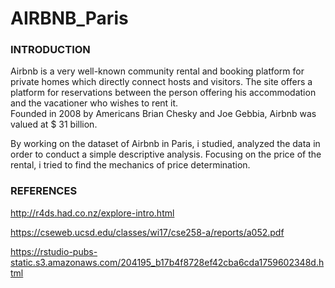 # AIRBNB_Paris

### INTRODUCTION
  Airbnb is a very well-known community rental and booking platform for private homes which directly connect hosts and visitors. 
  The site offers a platform for reservations between the person offering his accommodation and the vacationer who wishes to rent it.   
  Founded in 2008 by Americans Brian Chesky and Joe Gebbia, Airbnb was valued at $ 31 billion.  
  
  By working on the dataset of Airbnb in Paris, i studied, analyzed the data in order to conduct a simple descriptive analysis. 
  Focusing on the price of the rental, i tried to find the mechanics of price determination. 

### REFERENCES

http://r4ds.had.co.nz/explore-intro.html  

https://cseweb.ucsd.edu/classes/wi17/cse258-a/reports/a052.pdf  

https://rstudio-pubs-static.s3.amazonaws.com/204195_b17b4f8728ef42cba6cda1759602348d.html
